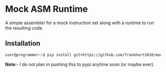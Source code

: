 # Mock ASM Runtime

A simple assembler for a mock instruction set along with a runtime to run the resulting code.

## Installation

```bash
user@programmer~:$ pip install git+https://github.com/frankhart2018/mockasm-runtime.git
```

**Note**:- I do not plan in pushing this to pypi anytime soon (or maybe ever).